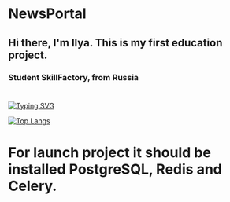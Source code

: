 # NewsPortal
## Hi there, I'm Ilya. This is my first education project. 
### Student SkillFactory, from Russia
#
[![Typing SVG](https://readme-typing-svg.herokuapp.com?color=%2336BCF7&lines=Full-stack+development+on+Python)](https://git.io/typing-svg)

[![Top Langs](https://github-readme-stats.vercel.app/api/top-langs/?username=trainagain&layout=compact)](https://github.com/trainagain/NewsPortal)
#
# **For launch project it should be installed PostgreSQL, Redis and Celery.**
